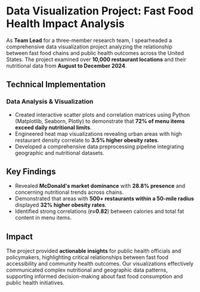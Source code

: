 # Data Visualization Project: Fast Food Health Impact Analysis

As **Team Lead** for a three-member research team, I spearheaded a comprehensive data visualization project analyzing the relationship between fast food chains and public health outcomes across the United States. The project examined over **10,000 restaurant locations** and their nutritional data from **August to December 2024**.

## Technical Implementation

### Data Analysis & Visualization
- Created interactive scatter plots and correlation matrices using Python (Matplotlib, Seaborn, Plotly) to demonstrate that **72% of menu items exceed daily nutritional limits**.
- Engineered heat map visualizations revealing urban areas with high restaurant density correlate to **3.5% higher obesity rates**.
- Developed a comprehensive data preprocessing pipeline integrating geographic and nutritional datasets.

## Key Findings
- Revealed **McDonald's market dominance** with **28.8% presence** and concerning nutritional trends across chains.
- Demonstrated that areas with **500+ restaurants within a 50-mile radius** displayed **32% higher obesity rates**.
- Identified strong correlations (**r=0.82**) between calories and total fat content in menu items.

## Impact
The project provided **actionable insights** for public health officials and policymakers, highlighting critical relationships between fast food accessibility and community health outcomes. Our visualizations effectively communicated complex nutritional and geographic data patterns, supporting informed decision-making about fast food consumption and public health initiatives.
